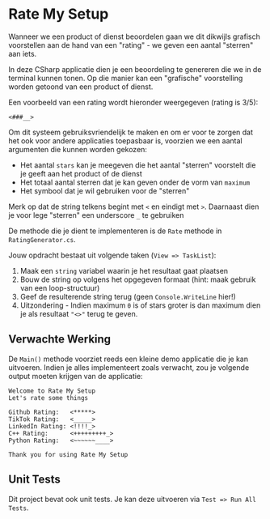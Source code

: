 # Rate My Setup

Wanneer we een product of dienst beoordelen gaan we dit dikwijls grafisch voorstellen aan de hand van een "rating" - we geven een aantal "sterren" aan iets.

In deze CSharp applicatie dien je een beoordeling te genereren die we in de terminal kunnen tonen. Op die manier kan een "grafische" voorstelling worden getoond van een product of dienst.

Een voorbeeld van een rating wordt hieronder weergegeven (rating is 3/5):

```text
<###__>
```

Om dit systeem gebruiksvriendelijk te maken en om er voor te zorgen dat het ook voor andere applicaties toepasbaar is, voorzien we een aantal argumenten die kunnen worden gekozen:

* Het aantal `stars` kan je meegeven die het aantal "sterren" voorstelt die je geeft aan het product of de dienst
* Het totaal aantal sterren dat je kan geven onder de vorm van `maximum`
* Het symbool dat je wil gebruiken voor de "sterren"

Merk op dat de string telkens begint met `<` en eindigt met `>`. Daarnaast dien je voor lege "sterren" een underscore `_` te gebruiken

De methode die je dient te implementeren is de `Rate` methode in `RatingGenerator.cs`.

Jouw opdracht bestaat uit volgende taken (`View => TaskList`):

1. Maak een `string` variabel waarin je het resultaat gaat plaatsen
2. Bouw de string op volgens het opgegeven formaat (hint: maak gebruik van een loop-structuur)
3. Geef de resulterende string terug (geen `Console.WriteLine` hier!)
4. Uitzondering - Indien maximum `0` is of stars groter is dan maximum dien je als resultaat `"<>"` terug te geven.

## Verwachte Werking

De `Main()` methode voorziet reeds een kleine demo applicatie die je kan uitvoeren. Indien je alles implementeert zoals verwacht, zou je volgende output moeten krijgen van de applicatie:

```text
Welcome to Rate My Setup
Let's rate some things

Github Rating:   <*****>
TikTok Rating:   <_____>
LinkedIn Rating: <!!!!_>
C++ Rating:      <+++++++++_>
Python Rating:   <~~~~~~____>

Thank you for using Rate My Setup
```

## Unit Tests

Dit project bevat ook unit tests. Je kan deze uitvoeren via `Test => Run All Tests`.
